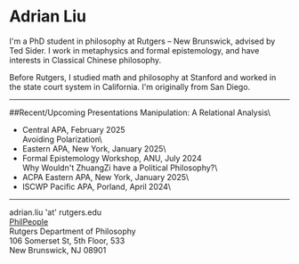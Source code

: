 # Adrian Liu
I'm a PhD student in philosophy at Rutgers – New Brunswick, advised by Ted Sider. I work in metaphysics and formal epistemology, and have interests in Classical Chinese philosophy.

Before Rutgers, I studied math and philosophy at Stanford and worked in the state court system in California. I'm originally from San Diego. 

-----

##Recent/Upcoming Presentations
Manipulation: A Relational Analysis\
* Central APA, February 2025\
Avoiding Polarization\
* Eastern APA, New York, January 2025\
* Formal Epistemology Workshop, ANU, July 2024\
Why Wouldn't ZhuangZi have a Political Philosophy?\
* ACPA Eastern APA, New York, January 2025\
* ISCWP Pacific APA, Porland, April 2024\

-----

adrian.liu 'at' rutgers.edu\
[PhilPeople](https://philpeople.org/profiles/adrian-liu)\
Rutgers Department of Philosophy\
106 Somerset St, 5th Floor, 533\
New Brunswick, NJ 08901